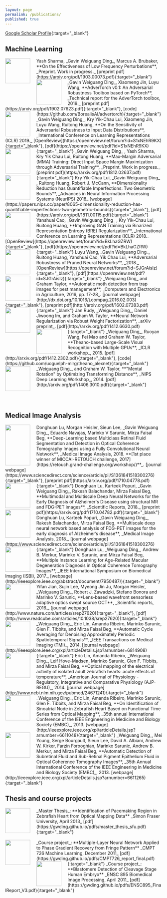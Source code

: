 ```yaml
---
layout: page
permalink: /publications/
published: true
---
```


[Google Scholar Profile](http://scholar.google.ca/citations?user=f7AS33oAAAAJ&hl=en){:target="_blank"}

## Machine Learning

<img style="float:left;margin-right:20px" src="https://gwding.github.io/images/sharma2019effectiveness.png" width="80" height="80">
Yash Sharma, _Gavin Weiguang Ding_, Marcus A. Brubaker, **On the Effectiveness of Low Frequency Perturbations**, _Preprint. Work in progress._ [preprint pdf](https://arxiv.org/pdf/1903.00073.pdf){:target="_blank"}

<img style="float:left;margin-right:20px" src="https://gwding.github.io/images/ding2019advertorch.png" width="80" height="80">
_Gavin Weiguang Ding_, Xiaomeng Jin, Luyu Wang, **AdverTorch v0.1: An Adversarial Robustness Toolbox based on PyTorch**, _Technical report for the AdverTorch toolbox, 2019._
[preprint pdf](https://arxiv.org/pdf/1902.07623.pdf){:target="_blank"}, [code](https://github.com/BorealisAI/advertorch){:target="_blank"}

<img style="float:left;margin-right:20px" src="https://gwding.github.io/images/ding2019sensitivity.png" width="80" height="80">
_Gavin Weiguang Ding_, Kry Yik-Chau Lui, Xiaomeng Jin, Luyu Wang, Ruitong Huang, **On the Sensitivity of Adversarial Robustness to Input Data Distributions**, _International Conference on Learning Representations (ICLR) 2019._ [OpenReview](https://openreview.net/forum?id=S1xNEhR9KX){:target="_blank"}, [pdf](https://openreview.net/pdf?id=S1xNEhR9KX){:target="_blank"}

<img style="float:left;margin-right:20px" src="https://gwding.github.io/images/ding2018max.png" width="80" height="80">
_Gavin Weiguang Ding_ , Yash Sharma, Kry Yik Chau Lui, Ruitong Huang, **Max-Margin Adversarial (MMA) Training: Direct Input Space Margin Maximization through Adversarial Training**, _Preprint. Work in progress._ [preprint pdf](https://arxiv.org/pdf/1812.02637.pdf){:target="_blank"}

<img style="float:left;margin-right:20px" src="https://gwding.github.io/images/lui2018dimensionality.png" width="80" height="80">
Kry Yik-Chau Lui, _Gavin Weiguang Ding_ , Ruitong Huang, Robert J. McCann, **Dimensionality Reduction has Quantifiable Imperfections: Two Geometric Bounds**, _Advances in Neural Information Processing Systems (NeurIPS) 2018_ [webpage](https://papers.nips.cc/paper/8065-dimensionality-reduction-has-quantifiable-imperfections-two-geometric-bounds){:target="_blank"}, [pdf](https://arxiv.org/pdf/1811.00115.pdf){:target="_blank"}

<img style="float:left;margin-right:20px" src="https://gwding.github.io/images/cao2018improving.png" width="80" height="80">
Yanshuai Cao, _Gavin Weiguang Ding_ , Kry Yik-Chau Lui, Ruitong Huang, **Improving GAN Training via Binarized Representation Entropy (BRE) Regularization**, _International Conference on Learning Representations (ICLR) 2018._ [OpenReview](https://openreview.net/forum?id=BkLhaGZRW){:target="_blank"}, [pdf](https://openreview.net/pdf?id=BkLhaGZRW){:target="_blank"}


<img style="float:left;margin-right:20px" src="https://gwding.github.io/images/wang2018adversarial.png" width="80" height="80">
Luyu Wang, _Gavin Weiguang Ding_, Ruitong Huang, Yanshuai Cao, Yik Chau Lui, **Adversarial Robustness of Pruned Neural Networks**, _2018._ [OpenReview](https://openreview.net/forum?id=SJGrAisIz){:target="_blank"}, [pdf](https://openreview.net/pdf?id=SJGrAisIz){:target="_blank"}


<img style="float:left;margin-right:20px" src="https://gwding.github.io/images/ding2016automatic.png" width="80" height="80">
_Weiguang Ding_ and Graham Taylor, **Automatic moth detection from trap images for pest management**, _Computers and Electronics in Agriculture, 2016, pp. 17-28_. [journal webpage](http://dx.doi.org/10.1016/j.compag.2016.02.003){:target="_blank"}, [preprint pdf](http://arxiv.org/pdf/1602.07383.pdf){:target="_blank"}


<img style="float:left;margin-right:20px" src="https://gwding.github.io/images/rudy2014neural.png" width="80" height="80">
Jan Rudy, _Weiguang Ding_, Daniel Jiwoong Im, and Graham W. Taylor, **Neural Network Regularization via Robust Weight Factorization**, _arXiv preprint_. [pdf](http://arxiv.org/pdf/1412.6630.pdf){:target="_blank"}


<img style="float:left;margin-right:20px" src="https://gwding.github.io/images/ding2014theano.png" width="80" height="80">
_Weiguang Ding_, Ruoyan Wang, Fei Mao and Graham W. Taylor, **Theano-based Large-Scale Visual Recognition with Multiple GPUs**, _ICLR workshop_, 2015. [pdf](http://arxiv.org/pdf/1412.2302.pdf){:target="_blank"}, [code](https://github.com/uoguelph-mlrg/theano_alexnet){:target="_blank"}


<img style="float:left;margin-right:20px" src="https://gwding.github.io/images/ding2014mental.PNG" width="80" height="80">
_Weiguang Ding_, and Graham W. Taylor, **"Mental Rotation" by Optimizing Transforming Distance**, _NIPS Deep Learning Workshop_, 2014. [pdf](http://arxiv.org/pdf/1406.3010.pdf){:target="_blank"}

<br><br>

## Medical Image Analysis


<img style="float:left;margin-right:20px" src="https://gwding.github.io/images/lu2017retinal.png" width="80" height="130">
Donghuan Lu, Morgan Heisler, Sieun Lee, _Gavin Weiguang Ding_,  Eduardo Navajas, Marinko V Sarunic, Mirza Faisal Beg, **Deep-Learning based Multiclass Retinal Fluid Segmentation and Detection in Optical Coherence Tomography Images using a Fully Convolutional Neural Network**,  _Medical Image Analysis, 2018. **[1st place winner of MICCAI-RETOUCH challenge, 2017](https://retouch.grand-challenge.org/workshop/)**_. [journal webpage](https://www.sciencedirect.com/science/article/pii/S1361841518300276){:target="_blank"}, [preprint pdf](https://arxiv.org/pdf/1710.04778.pdf){:target="_blank"}

<!-- Donghuan Lu, Morgan Heisler, Sieun Lee, _Gavin Weiguang Ding_, Marinko V Sarunic, Mirza Faisal Beg, **Retinal Fluid Segmentation and Detection in Optical Coherence Tomography Images using Fully Convolutional Neural Network**, _under submission, **[1st place winner of MICCAI-RETOUCH challenge, 2017](https://retouch.grand-challenge.org/workshop/)**_. [preprint pdf](https://arxiv.org/pdf/1710.04778.pdf){:target="_blank"} -->


<img style="float:left;margin-right:20px" src="https://gwding.github.io/images/lu2018multimodal.png" width="80" height="80">
Donghuan Lu, Karteek Popuri, _Gavin Weiguang Ding_, Rakesh Balachandar, Mirza Faisal Beg, **Multimodal and Multiscale Deep Neural Networks for the Early Diagnosis of Alzheimer's Disease using structural MR and FDG-PET images**, _Scientific Reports, 2018._ [preprint pdf](https://arxiv.org/pdf/1710.04782.pdf){:target="_blank"}


<img style="float:left;margin-right:20px" src="https://gwding.github.io/images/lu2018multiscale.png" width="80" height="90">
Donghuan Lu, Karteek Popuri, _Gavin Weiguang Ding_, Rakesh Balachandar, Mirza Faisal Beg, **Multiscale deep neural network based analysis of FDG-PET images for the early diagnosis of Alzheimer’s disease**, _Medical Image Analysis, 2018._ [journal webpage](https://www.sciencedirect.com/science/article/pii/S1361841518300276){:target="_blank"}


<img style="float:left;margin-right:20px" src="https://gwding.github.io/images/lu2017multiple.png" width="80" height="80">
Donghuan Lu, _Weiguang Ding_, Andrew B. Merkur, Marinko V. Sarunic, and Mirza Faisal Beg, **Multiple Instance Learning for Age-Related Macular Degeneration Diagnosis in Optical Coherence Tomography Images**, _IEEE International Symposium on Biomedical Imaging (ISBI), 2017._ [webpage](http://ieeexplore.ieee.org/abstract/document/7950487/){:target="_blank"}


<img style="float:left;margin-right:20px" src="https://gwding.github.io/images/jian2016lens.jpg" width="80" height="80">
Yifan Jian, Sujin Lee, Myeong Jin Ju, Morgan Heisler, _Weiguang Ding_, Robert J. Zawadzki, Stefano Bonora and Marinko V. Sarunic, **Lens-based wavefront sensorless adaptive optics swept source OCT**, _Scientific reports, 2016._ [journal webpage](http://www.nature.com/articles/srep27620){:target="_blank"}, [pdf](http://www.readcube.com/articles/10.1038/srep27620){:target="_blank"}


<img style="float:left;margin-right:20px" src="https://gwding.github.io/images/ding2014automatic.png" width="80" height="80">
_Weiguang Ding_, Eric Lin, Amanda Ribeiro, Marinko Sarunic, Glen F. Tibbits, and Mirza Faisal Beg, **Automatic Cycle Averaging for Denoising Approximately Periodic Spatiotemporal Signals**, _IEEE Transactions on Medical Imaging (TMI)_, 2014. [journal webpage](http://ieeexplore.ieee.org/xpl/articleDetails.jsp?arnumber=6814908){:target="_blank"}


<img style="float:left;margin-right:20px;margin-bottom:30px" src="https://gwding.github.io/images/lin2013optical.png" width="80" height="80">
Eric Lin, Amanda Ribeiro, _Weiguang Ding_, Leif Hove-Madsen, Marinko Sarunic, Glen F. Tibbits, and Mirza Faisal Beg, **Optical mapping of the electrical activity of isolated adult zebrafish hearts: acute effects of temperature**, _American Journal of Physiology - Regulatory, Integrative and Comparative Physiology (AJP-REGU)_, 2014. [journal webpage](http://www.ncbi.nlm.nih.gov/pubmed/24671241){:target="_blank"}


<img style="float:left;margin-right:20px;margin-bottom:30px" src="https://gwding.github.io/images/ding2013identification.jpg" width="80" height="80">
_Weiguang Ding_, Eric Lin, Amanda Ribeiro, Marinko Sarunic, Glen F. Tibbits, and Mirza Faisal Beg, **On Identification of Sinoatrial Node in Zebrafish Heart Based on Functional Time Series from Optical Mapping**, _35th annual International Conference of the IEEE Engineering in Medicine and Biology Society (EMBC)_, 2013. [webpage](http://ieeexplore.ieee.org/xpl/articleDetails.jsp?arnumber=6611048){:target="_blank"}


<img style="float:left;margin-right:20px;margin-bottom:50px" src="https://gwding.github.io/images/ding2013automatic.jpg" width="80" height="80">
_Weiguang Ding_, Mei Young, Serge Bourgault, Sieun Lee, David A. Albiani, Andrew W. Kirker, Farzin Forooghian, Marinko Sarunic, Andrew B. Merkur, and Mirza Faisal Beg, **Automatic Detection of Subretinal Fluid and Sub-Retinal Pigment Epithelium Fluid in Optical Coherence Tomography Images**, _35th Annual International Conference of the IEEE Engineering in Medicine and Biology Society (EMBC)_, 2013. [webpage](http://ieeexplore.ieee.org/xpl/articleDetails.jsp?arnumber=6611265){:target="_blank"}

<!-- **** -->

## Thesis and course projects

<img style="float:left;margin-right:20px;" src="https://gwding.github.io/images/ding2013thesis.png" width="80" height="80">
_Master Thesis_: **Identification of Pacemaking Region in Zebrafish Heart from Optical Mapping Data** _Simon Fraser University, April 2013_
[pdf](https://gwding.github.io/pdfs/master_thesis_sfu.pdf){:target="_blank"}
<br/>
<br/>

<img style="float:left;margin-right:20px;" src="https://gwding.github.io/images/CMPT726_report_final.jpg" width="80" height="80">
_Course project_: **Multiple-Layer Neural Network Applied to Phase Gradient Recovery from Fringe Pattern** _CMPT 726 Machine Learning, December 2011_
[pdf](https://gwding.github.io/pdfs/CMPT726_report_final.pdf){:target="_blank"}


<img style="float:left;margin-right:20px;" src="https://gwding.github.io/images/ENSC895_FinalReport_V3.jpg" width="80" height="80">
_Course project_: **Blastomere Detection of Cleavage Stage Human Embryo** _ENSC 895 Biomedical Image Processing, April 2011_
[pdf](https://gwding.github.io/pdfs/ENSC895_FinalReport_V3.pdf){:target="_blank"}
